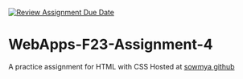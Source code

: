 [![Review Assignment Due Date](https://classroom.github.com/assets/deadline-readme-button-24ddc0f5d75046c5622901739e7c5dd533143b0c8e959d652212380cedb1ea36.svg)](https://classroom.github.com/a/4tKarLeg)
# WebApps-F23-Assignment-4
A practice assignment for HTML with CSS
Hosted at <a href="https://github.com/44-563-WebApps-F23/44563-webapps-f23-assignment4-sowmya-kondepati.git">sowmya github</a>

